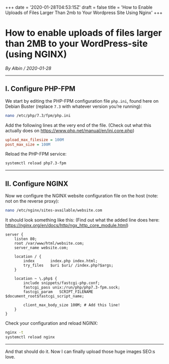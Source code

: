+++
date = '2020-01-28T04:53:15Z'
draft = false
title = 'How to Enable Uploads of Files Larger Than 2mb to Your Wordpress Site Using Nginx'
+++

# How to enable uploads of files larger than 2MB to your WordPress-site (using NGINX)
*By Albin / 2020-01-28*

---

## I. Configure PHP-FPM

We start by editing the PHP-FPM configuration file `php.ini`, found here on Debian Buster (replace `7.3` with whatever version you’re running):

```bash
nano /etc/php/7.3/fpm/php.ini
```

Add the following lines at the very end of the file.
(Check out what this actually does on https://www.php.net/manual/en/ini.core.php)

```ini
upload_max_filesize = 100M
post_max_size = 100M
```

Reload the PHP-FPM service:

```bash
systemctl reload php7.3-fpm
```

---

## II. Configure NGINX

Now we configure the NGINX website configuration file on the host (note: not on the reverse proxy):

```bash
nano /etc/nginx/sites-available/website.com
```

It should look something like this:
(Find out what the added line does here: https://nginx.org/en/docs/http/ngx_http_core_module.html)

```nginx
server {
    listen 80;
    root /var/www/html/website.com;
    server_name website.com;

    location / {
        index       index.php index.html;
        try_files   $uri $uri/ /index.php?$args;
    }

    location ~ \.php$ {
        include snippets/fastcgi-php.conf;
        fastcgi_pass unix:/run/php/php7.3-fpm.sock;
        fastcgi_param   SCRIPT_FILENAME $document_root$fastcgi_script_name;

        client_max_body_size 100M; # Add this line!
    }
}
```

Check your configuration and reload NGINX:

```bash
nginx -t
systemctl reload nginx
```

---

And that should do it. Now I can finally upload those huge images SEO:s love.
